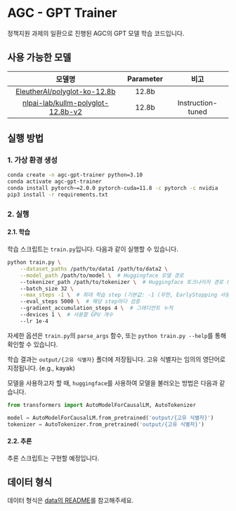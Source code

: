 # AGC - GPT Trainer

정책지원 과제의 일환으로 진행된 AGC의 GPT 모델 학습 코드입니다.

## 사용 가능한 모델

|                                              모델명                                              | Parameter |        비고         |
|:---------------------------------------------------------------------------------------------:|:---------:|:-----------------:|
|      [EleutherAI/polyglot-ko-12.8b](https://huggingface.co/EleutherAI/polyglot-ko-12.8b)      |   12.8b   |                   |
| [nlpai-lab/kullm-polyglot-12.8b-v2](https://huggingface.co/nlpai-lab/kullm-polyglot-12.8b-v2) |   12.8b   | Instruction-tuned |

## 실행 방법

### 1. 가상 환경 생성

```bash
conda create -n agc-gpt-trainer python=3.10
conda activate agc-gpt-trainer
conda install pytorch~=2.0.0 pytorch-cuda=11.8 -c pytorch -c nvidia
pip3 install -r requirements.txt
```

### 2. 실행

#### 2.1. 학습

학습 스크립트는 `train.py`입니다. 다음과 같이 실행할 수 있습니다.

```bash
python train.py \
    --dataset_paths /path/to/data1 /path/to/data2 \
    --model_path /path/to/model \  # Huggingface 모델 경로
    --tokenizer_path /path/to/tokenizer \  # Huggingface 토크나이저 경로 (기본값: model_path)
    --batch_size 32 \
    --max_steps -1 \  # 최대 학습 step (기본값: -1 (무한, EarlyStopping 사용))
    --eval_steps 5000 \  # 해당 step마다 검증
    --gradient_accumulation_steps 4 \  # 그래디언트 누적
    --devices 1 \  # 사용할 GPU 개수
    --lr 1e-4
```

자세한 옵션은 `train.py`의 `parse_args` 함수, 또는 `python train.py --help`를 통해 확인할 수 있습니다.

학습 결과는 `output/{고유 식별자}` 폴더에 저장됩니다. 고유 식별자는 임의의 영단어로 지정됩니다. (e.g., kayak)

모델을 사용하고자 할 때, `huggingface`를 사용하여 모델을 불러오는 방법은 다음과 같습니다.

```python
from transformers import AutoModelForCausalLM, AutoTokenizer

model = AutoModelForCausalLM.from_pretrained('output/{고유 식별자}')
tokenizer = AutoTokenizer.from_pretrained('output/{고유 식별자}')
```

#### 2.2. 추론

추론 스크립트는 구현할 예정입니다.

## 데이터 형식

데이터 형식은 [data의 README](data/README.md)를 참고해주세요.
